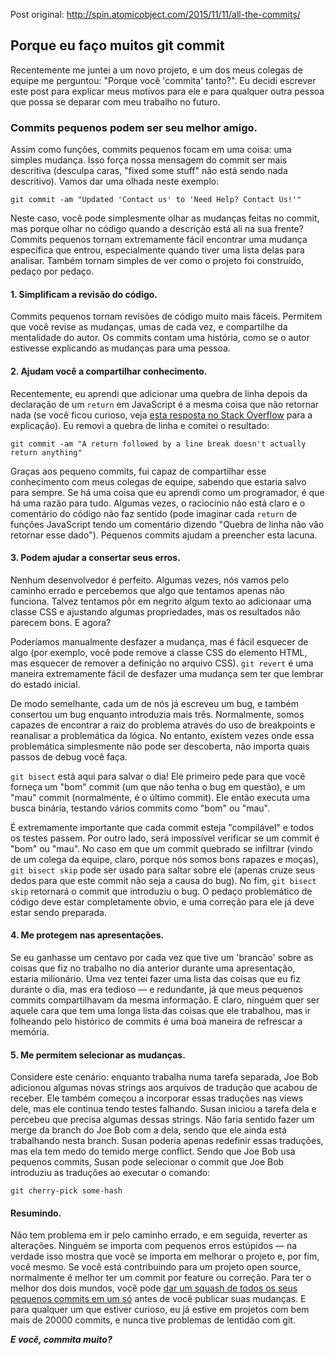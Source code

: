 Post original: http://spin.atomicobject.com/2015/11/11/all-the-commits/

## Porque eu faço muitos git commit
Recentemente me juntei a um novo projeto, e um dos meus colegas de equipe me perguntou: "Porque você 'commita' tanto?". Eu decidi escrever este post para explicar meus motivos para ele e para qualquer outra pessoa que possa se deparar com meu trabalho no futuro.

### Commits pequenos podem ser seu melhor amigo.
Assim como funções, commits pequenos focam em uma coisa: uma simples mudança. Isso força nossa mensagem do commit ser mais descritiva (desculpa caras, "fixed some stuff" não está sendo nada descritivo).
Vamos dar uma olhada neste exemplo:

````shell
git commit -am "Updated 'Contact us' to 'Need Help? Contact Us!'"
````

Neste caso, você pode simplesmente olhar as mudanças feitas no commit, mas porque olhar no código quando a descrição está ali na sua frente? Commits pequenos tornam extremamente fácil encontrar uma mudança específica que entrou, especialmente quando tiver uma lista delas para analisar. Também tornam simples de ver como o projeto foi construído, pedaço por pedaço.

#### 1. Simplificam a revisão do código.
Commits pequenos tornam revisões de código muito mais fáceis. Permitem que você revise as mudanças, umas de cada vez, e compartilhe da mentalidade do autor. Os commits contam uma história, como se o autor estivesse explicando as mudanças para uma pessoa.

#### 2. Ajudam você a compartilhar conhecimento.
Recentemente, eu aprendi que adicionar uma quebra de linha depois da declaração de um `return` em JavaScript é a mesma coisa que não retornar nada (se você ficou curioso, veja [esta resposta no Stack Overflow](http://stackoverflow.com/a/8528606) para a explicação). Eu removi a quebra de linha e comitei o resultado:

````shell
git commit -am "A return followed by a line break doesn't actually return anything"
````

Graças aos pequeno commits, fui capaz de compartilhar esse conhecimento com meus colegas de equipe, sabendo que estaria salvo para sempre. Se há uma coisa que eu aprendi como um programador, é que há uma razão para tudo. Algumas vezes, o raciocínio não está claro e o comentário do código não faz sentido (pode imaginar cada `return` de funções JavaScript tendo um comentário dizendo "Quebra de linha não vão retornar esse dado"). Pequenos commits ajudam a preencher esta lacuna.

#### 3. Podem ajudar a consertar seus erros.
Nenhum desenvolvedor é perfeito. Algumas vezes, nós vamos pelo caminho errado e percebemos que algo que tentamos apenas não funciona. Talvez tentamos pôr em negrito algum texto ao adicionaar uma classe CSS e ajustando algumas propriedades, mas os resultados não parecem bons. E agora?

Poderíamos manualmente desfazer a mudança, mas é fácil esquecer de algo (por exemplo, você pode remove a classe CSS do elemento HTML, mas esquecer de remover a definição no arquivo CSS). `git revert` é uma maneira extremamente fácil de desfazer uma mudança sem ter que lembrar do estado inicial.

De modo semelhante, cada um de nós já escreveu um bug, e também consertou um bug enquanto introduzia mais três. Normalmente, somos capazes de encontrar a raiz do problema através do uso de breakpoints e reanalisar a problemática da lógica. No entanto, existem vezes onde essa problemática simplesmente não pode ser descoberta, não importa quais passos de debug você faça.

`git bisect` está aqui para salvar o dia! Ele primeiro pede para que você forneça um "bom" commit (um que não tenha o bug em questão), e um "mau" commit (normalmente, é o último commit). Ele então executa uma busca binária, testando vários commits como "bom" ou "mau".

É extremamente importante que cada commit esteja "compilável" e todos os testes passem. Por outro lado, será impossível verificar se um commit é "bom" ou "mau". No caso em que um commit quebrado se infiltrar (vindo de um colega da equipe, claro, porque nós somos bons rapazes e moças), `git bisect skip` pode ser usado para saltar sobre ele (apenas cruze seus dedos para que este commit não seja a causa do bug). No fim, `git bisect skip` retornará o commit que introduziu o bug. O pedaço problemático de código deve estar completamente obvio, e uma correção para ele já deve estar sendo preparada.

#### 4. Me protegem nas apresentações.
Se eu ganhasse um centavo por cada vez que tive um 'brancão' sobre as coisas que fiz no trabalho no dia anterior durante uma apresentação, estaria milionário. Uma vez tentei fazer uma lista das coisas que eu fiz durante o dia, mas era tedioso — e redundante, já que meus pequenos commits compartilhavam da mesma informação. E claro, ninguém quer ser aquele cara que tem uma longa lista das coisas que ele trabalhou, mas ir folheando pelo histórico de commits é uma boa maneira de refrescar a memória.

#### 5. Me permitem selecionar as mudanças.
Considere este cenário: enquanto trabalha numa tarefa separada, Joe Bob adicionou algumas novas strings aos arquivos de tradução que acabou de receber. Ele também começou a incorporar essas traduções nas views dele, mas ele continua tendo testes falhando. Susan iniciou a tarefa dela e percebeu que precisa algumas dessas strings. Não faria sentido fazer um merge da branch do Joe Bob com a dela, sendo que ele ainda está trabalhando nesta branch. Susan poderia apenas redefinir essas traduções, mas ela tem medo do temido merge conflict. Sendo que Joe Bob usa pequenos commits, Susan pode selecionar o commit que Joe Bob introduziu as traduções ao executar o comando:

````shell
git cherry-pick some-hash
````

#### Resumindo.
Não tem problema em ir pelo caminho errado, e em seguida, reverter as alterações. Ninguém se importa com pequenos erros estúpidos — na verdade isso mostra que você se importa em melhorar o projeto e, por fim, você mesmo. Se você está contribuindo para um projeto open source, normalmente é melhor ter um commit por feature ou correção. Para ter o melhor dos dois mundos, você pode [dar um squash de todos os seus pequenos commits em um só](http://makandracards.com/makandra/527-squash-several-git-commits-into-a-single-commit) antes de você publicar suas mudanças. E para qualquer um que estiver curioso, eu já estive em projetos com bem mais de 20000 commits, e nunca tive problemas de lentidão com git.

**_E você, commita muito?_**
